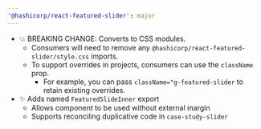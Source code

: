 ```yaml
---
'@hashicorp/react-featured-slider': major
---
```


- 💥 BREAKING CHANGE: Converts to CSS modules.
  - Consumers will need to remove any `@hashicorp/react-featured-slider/style.css` imports.
  - To support overrides in projects, consumers can use the `className` prop.
    - For example, you can pass `className="g-featured-slider` to retain existing overrides.
- ✨ Adds named `FeaturedSlideInner` export
  - Allows component to be used without external margin
  - Supports reconciling duplicative code in `case-study-slider`
